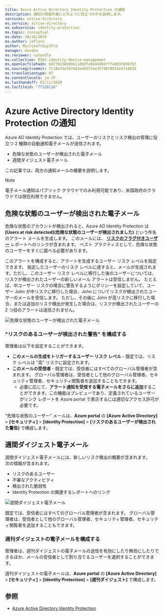 ```yaml
---
title: Azure Active Directory Identity Protection の通知
description: 通知が調査作業にどのように役立つのかを説明します。
services: active-directory
ms.service: active-directory
ms.subservice: identity-protection
ms.topic: conceptual
ms.date: 10/18/2019
ms.author: joflore
author: MicrosoftGuyJFlo
manager: daveba
ms.reviewer: sahandle
ms.collection: M365-identity-device-management
ms.openlocfilehash: 0d770336099611d69fa9e44d04fff4dd37696707
ms.sourcegitcommit: 7c18afdaf67442eeb537ae3574670541e471463d
ms.translationtype: HT
ms.contentlocale: ja-JP
ms.lasthandoff: 02/11/2020
ms.locfileid: "77120116"
---
```

# <a name="azure-active-directory-identity-protection-notifications"></a>Azure Active Directory Identity Protection の通知

Azure AD Identity Protection では、ユーザーのリスクとリスク検出の管理に役立つ 2 種類の自動通知電子メールが送信されます。

- 危険な状態のユーザーが検出された電子メール
- 週間ダイジェスト電子メール

この記事では、両方の通知メールの概要を説明します。

>[!NOTE]
>電子メール通知はパブリック クラウドでのみ利用可能であり、米国政府のクラウドでは現在利用できません。

## <a name="users-at-risk-detected-email"></a>危険な状態のユーザーが検出された電子メール

危険な状態のアカウントが検出されると、Azure AD Identity Protection は **[Users at risk detected]\(危険な状態のユーザーが検出されました\)** という件名のアラート メールを生成します。 このメールには、 **[リスクのフラグ付きユーザー](../reports-monitoring/concept-user-at-risk.md)** レポートへのリンクが含まれます。 ベスト プラクティスとして、危険な状態のユーザーをすぐに調べる必要があります。

このアラートを構成すると、アラートを生成するユーザー リスク レベルを指定できます。 指定したユーザーのリスク レベルに達すると、メールが生成されます。ただし、このユーザー リスク レベルに移行した後のユーザーについては、リスクが検出されたユーザーの新しいメール アラートは受信しません。 たとえば、中ユーザー リスクの場合に警告するようにポリシーを設定していて、ユーザー John が中リスクに移行した場合、John についてリスクが検出されたユーザーのメールを受信します。 ただし、その後に John が高リスクに移行した場合、または追加のリスク検出が発生した場合は、リスクが検出されたユーザーの 2 つ目のアラートは送信されません。

![危険な状態のユーザーが検出された電子メール](./media/howto-identity-protection-configure-notifications/01.png)

### <a name="configure-users-at-risk-detected-alerts"></a>"リスクのあるユーザーが検出された警告" を構成する

管理者は以下を設定することができます。

- **このメールの生成をトリガーするユーザー リスク レベル** - 既定では、リスク レベルは "高" リスクに設定されます。
- **このメールの受信者** - 既定では、受信者にはすべてのグローバル管理者が含まれます。 グローバル管理者は、受信者として他のグローバル管理者、セキュリティ管理者、セキュリティ閲覧者を追加することもできます。
   - 必要に応じて、**アラート通知を受信する電子メールをさらに追加**することができます。この機能はプレビューであり、定義されているユーザーがリンク レポートを Azure portal で表示するには適切なアクセス許可が必要です。

"危険な状態のユーザー" メールは、**Azure portal** の **[Azure Active Directory]**  >  **[セキュリティ]**  >  **[Identity Protection]**  >  **[リスクのあるユーザーが検出された警告]** で構成します。

## <a name="weekly-digest-email"></a>週間ダイジェスト電子メール

週間ダイジェスト電子メールには、新しいリスク検出の概要が含まれます。  
次の情報が含まれます。

- リスクのあるユーザー
- 不審なアクティビティ
- 検出された脆弱性
- Identity Protection の関連するレポートへのリンク

![週間ダイジェスト電子メール](./media/howto-identity-protection-configure-notifications/400.png)

既定では、受信者にはすべてのグローバル管理者が含まれます。 グローバル管理者は、受信者として他のグローバル管理者、セキュリティ管理者、セキュリティ閲覧者を追加することもできます。

### <a name="configure-weekly-digest-email"></a>週刊ダイジェストの電子メールを構成する

管理者は、週刊ダイジェストの電子メールの送信を有効にしたり無効にしたりできるほか、メールの受信者として割り当てるユーザーを選択することができます。

週刊ダイジェストの電子メールは、**Azure portal** の **[Azure Active Directory]**  >  **[セキュリティ]**  >  **[Identity Protection]**  >  **[週刊ダイジェスト]** で構成します。

## <a name="see-also"></a>参照

- [Azure Active Directory Identity Protection](../active-directory-identityprotection.md)
